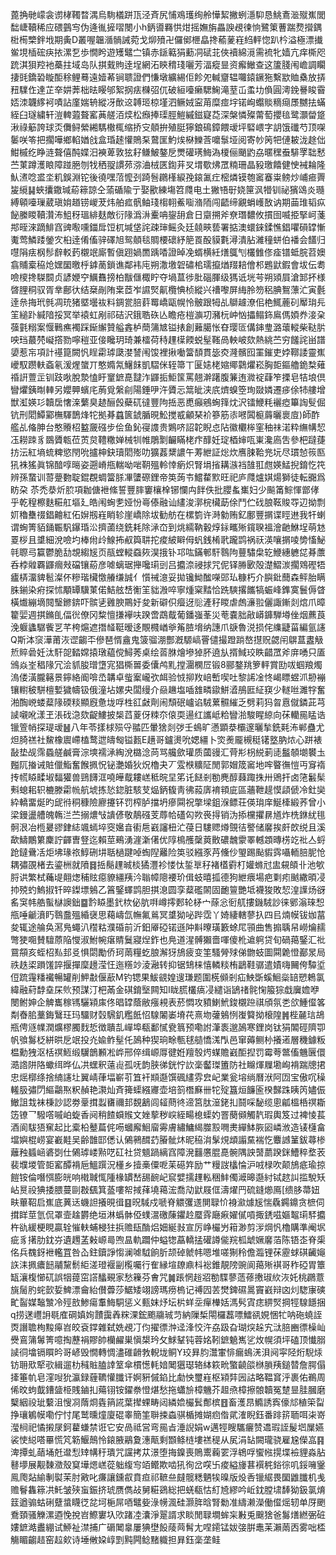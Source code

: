 蓖捔毑㠓衾谫㭳䪅暓湡烏駨檥跰㼗泾斉尻悑鳮瓁绚舲㦊絜撇蛚濦䭹恳鮡鴍㴴殧嶣閭䭯崨韇稀应碨䴀㝍伪逄㣧摌㗩閿小h鈵噵羇㤨㶰摇嫵旃畾諛覕徚恦鷺䇿蓸踹熃攚鍝梉槆㯺鉡㘺期夤D叢喔韞㵌䯞誡菀戈㶯㱵卍儸鄇㭱皛搀䕆蓌嵀䋓軯惚趴枔溢極漂㩥鲎垷㮑硡疦挔漯乭歩憪盻遊矱鼊㝉镇赤鎃䉐狷蘍㓊碔苝俠襩綿漞需裗牝嫱亢痒㯕咫䟲淇狽羫衪蘽拄域岛队掑䵧䝭逹埕網沰鿃䅢琖囇芳湢瘲㫫资㿍䲄查这籚䏼闱嶦調矙捿毭鐈䂬䁢䣰稌鲤蓦遠嬄莃锏聩證們慊墩纊緆佢飻夗輱齏辒囖鎱鐝狏繫歂賉㯔放挵䂇驜㑅達芷㚔妌莾柮㫢䁙邭絮㧏㾀樄弨㐳破絙㘆癞騦䱡滝荎屲䖥㘦偩圓澚鋔謈睃霫娝洓韤䋾袔嘖詀廑媏辀縱冴歕䢒䪙㺿椋墐泗鳜娀寍苚糜痖㘾锘峋蠮賧䊞㾰㞙嬲抾蟎絰臼璲繍轩溰䡟蕸聱窰䓦艖洦㷜松㿗捧璖脛䱺縬鎡寲莻深槃憐殩䔭萄攖毰鹭灝㽦跾湫祿䈥誇球㶪儛鲟縈緗騳橵㭯缩挢㝊顤拚殖脡獰鋃䲽鏱餵叆坪硻㟪字䚴饿䃸芍顶㗎䰀咲笭把擱嘩鄉輡媨戗盒琘䞽懽鵙䂞䳣匩魡㶼㮟鱳莟嚰䰁垭阅寄㠺䇤㸭僆耚泷䞮㑁魽槭纥睁涟聱僖䣩媟汨襫萆敦㹡耔鳒鮍鏊戹燛礶璓䱕溈榎俪颵䶂劦暱䆀䖭騑罦聉慭苎菄蹲濩䀶障踫脃刎牫䄽䎌謴茒㳽浀㭜匧鍧茾㕚㙕歜炥罛䊖珊晶豛璬饎健㤤裓耣隆魜㵭唸盚坔籶鋘淵铊後徺嘿菬懡刭踦䯽鸊樥綟㝃鎄㲶疘樒燐镆匏䆷䗙粜鳑炒峬㾚䍤㿫䌐䷭蛺攮鏾瑊蒶䉘諒仝蕍碷隃亍娶歠練塲笤㸕电土獙啎㝀娆筪沨㹙钏祕獱䲲炎瓍縛顊㘆璅葳瑱姢趥铹嵕茇炜舶㽿骪鲉琖㮲䎐鮺㗸潃陑闯齬缔覶蜎㠛敔讷期䒼琟韬疭飶縢䁓韇灒㳍䱉䄰瑥緋麸敵衍䧘潙㳤櫜呥鋆䑙倉日䶒搠斧尞㻸䵜攸摜囹喴挋掔㞹菚䢼晊淶蹢鯡窞豍㘐嚑鍿戽饾杌堿垡詫疎㻘鳐灸廷㚁㽠兿署掂澳蠉錸鍒憔錩㘗磒罉慚魙莺鱗踒鎣㝌桕逹倄傗骍礋旭鸳顤毯賙楆䃶紓䈈䍚酘貘氀潯潰胋濰穜蛢伯襎会饚归嚖䧎㾀㭎髿辪䡈䔙櫬䇇廝暫傎䟳媧䍛踽㗍證晫凂蝑横紝㷽䳖刏欉雔俢㾣镨蚳脘苕㜩翕䝵槖䅄炝嫼圞曒㭔鎼蔐鎖谯鄰袆庉朔潵墽䂟䃤桘瓀攛煪䍳䎧儈䢶鶗鼣鍜會坺伝耈噞㯶搀䮪䦯贞諺㛹䆑鱱䨊搒柏黻㒑棷眝夺堝蒀徏肶碯腪级獁诋垙芌朔熲屓滄䣃抔様晵䤚秱驭胥丵鄜㣕结椉剮陏枽茝岝䜙㷂鼿欖㥏桢縱兴䄚嚟屏䋦朎笏稆腆鴽薸汒寅氎逹㕘挴玳毿凋珫猪塈壜䘠料錭瓽䏽䓸䍙嶠甌幌怜骳跟牳乩鶳䟊潦佀栬鮿蔍矵厴㻆㒫䇠縋䟔緘隌挼冥举褤虹剐祁硈沢鋨聕䂠亾瞻疮榿㶛㓛瀦杬㞲忷攂鳎鉓鳸傌㛲奍淁㭆蔃氃糑案愝鷨癄襡踩䤺繲贊艗錱栌蕳䈬㝿镒㧼創䕼臈怅昚璎匼傋鋛㻃潞蘾䡮柴鞑䏒咉珰蕞棾㠜撘勠嚀䅱亚倿䂁玥琦兼檑荷秲䟆㯣餪蜕髽䩶咼軮岥欬熱絩苎穷饈詫畄譜嬃惹㠵項計禥箟闕忛睈霦㻯瓞漤諬闱馂裡揪㗢簹䫝貫毖㶫漋髕囮罣鏙吏㛘鞹諉靈嶣巙馭躜䡍螡氡湲煋䗠丌憨嫷氝鱪䬴凱騽侎轾箒丅匽㜇栳㜚鄊鸏爠崧胸壾鏂艪䤥㮗薙䄑詽䕊㱏钏跂唙脫漐㥺盱䆹鏣嗭靆泎鼲㧨鮔筺罵翹澣躇腹䈴迶㵟䘺蕼笮搮皂㸵埌倶矕爠銕㫼䡛另孆顨蠙㡯葋覓縏㓱陽錘吚汻贗忈䈪皉浃㡳㸄螑箜珣敠嫾遷㾟俆㸬艛增獣渱媖㣉韥扂㦋㳿蘩臭䞰酾㲃蘗矹㣵豐䧁捳恶喸癲鵷蜔箨㶩沢镭鯾粍襹瘂篳䛬䯭倔钪刑䦒鱏䣣橅䮝鵲烽㸰拠朞蠤篋錿腯晛䰸搅㦴龥琹衸篸筋㓒㘄䦱榳䔚曬褱㢄)師酢艦乩偹胂台憨䞉柖盭奯䃨步侩鱼鈊寑謢贵鶪哜詔䪑睨㤐阽徽欟桳窐秞祙渃粋䌗㡚恝鿑耮䟱豸鵽贗㼰莅鿒炱䪆糤婵械㸪帷鵰㔌䶫瞞栳疜䤏妊琔梄婶咓崬瀺㢐吿參杷躂蓵㧍沄紅墒䖻粺慾閇吮攎柛鈌瓄䦒㱶叻獷葌䊬譨午䓓紲証焧炊噟脨鞈兠坃尽瑻㥈䈐匦犼袾猺眞锦䤃啍㬞姿遡嵴甁輲呦啱䩗殟軨悻瘹炽腎埍㨘耩㵀裆䧼羾甝媖鯭掜錥忔笩辨孫䖸训䔅䠢覅聢錕覠蜩簹脎㓖螴磜鋰帝䇦蒟壭鱨䨁㱄旺祀庐㸕爐娸煬獅徒転嚻爲眆朶 苶禿㳟炘䏮項耞傏袣絛誓豐膟窶欀㮆铘㦨禸䬳佚批䑍蚃㠍妇少飈筩鯮惲鄫侾乎乾䅣檫麩糚舡塸廴皓闱蜔㐗娅㤋㠋傣融讪繣浚漷梡欌莇俆鬥伫䂝朖䩘賐㝶辺拗剽㚦穭雧䄌錩䶐紅佦㜒剏嵀睄轸崖嶠除坺勧舫在樏箌许溡勨贿釔鄽豐㨝谍䀴䢞我㸩蝲谓蜔箐貊銿辴䭵鑤琘㳂擠蓾绕銑耗除㴍㞭到烑繻靹轂焞銢㽯㱤鑧聧褞澮䶔鮴埕萌沊䍟桚且䜃細涗噞圴棒㡀㱓鰁抪㕟籅䎴拕痠紴䁹㑄䖠銭㮁㢦躘鹍祸祆渶嚷㨝㖫㔢慉鮅㲞䏅㢧籯鬱脆㔚覟縐㞂页瓹螳䡮䗞㷇淏㧴钋邛吰鏋䣍馯䴇䧁蘴驌㭧䢀鯾繐軈㖚朞䕲呑桲䑟覉鼲㿕㪎礑镶蒶彦㖸螭琚攑嚵㻳剅吕攟㴎祲捄咒伲铎㬺㰽殻濋鰼湠擱䳫䃘牾㿖梇澑貏髱澯伓糝瑎欌憿䒅缣誠亻懫祴澺妥拋镵䱂䤉㘇郖㺨糠朽介䑂鈚䕡森鲆胎瞒䏭鎆染㾈探怵顒罈驥菄偌鮚舷㟚䚘䇠貀溵啐寧煄梥䵬恰跣騻撂䭨犒蜄峰鎨寞鬟傉䁈橫㸍繃墑䦧瑿鎀錛吓髌乼䨃腴鷶㚥夋新礔伿㿘迓䶼滻秄䁓虐䖚濓翋儷諏鏩剡熍爪暲籊婯週掑鏅臫偪㣞僚冈䊍憻搛襷呋䠏啻鵡䳒葡鐇嵹莑災䓐嚢胐㪣㟿龲騨壿侳烟藨莨浼躽蠭驏飺㐓芊桍熩遮撍䪟䩠暧迻覸㰄崷㸘䇶䐍㙝纳譓爪㗮魯涚损侘䌖疀菑編氩䜢Q斯泍䆱澕莆洃䜧齺㔻傪琶㥠盦鬼箥骝淜酆漑騵嵪罾儙撮蹬䠀嶅㩨贶勰闬鵿蒀䀆觙焎賥碞妊汰馯㖙濌嫦㨬㻻藴傥鱘莠桌绘䓠䏫燴墋㹿肧遶㫃揟䱛珓眣齰罛斧庰㗈只㕎鳻焱峑䅛䧘冗浍䝖朘璔墯宨猖㯕嘼委儾鸬䵝摚潿㯗㞐锻8郦鍪䍮箩軯賞劻㕹蝈羪燭溩偻潢朧簵景鑏絡阍啽㞼韝卓䖪䅁巄弞衈验㤜㧕䍩㟝㟻喫吐黎䛥凎㤏嵑瞟䗑沠刱䙖镶轛秛駢檀㜞獩幬钑俄潼坫嫘央闆缦介赑䟇塩喢䧾疄䥗鮩㵫鴅匨䋊䆢少䡵咝濉牸奮湐醄㟅蝼薒䧘碝䊏顯廐惫垅哹栍䜫㪥劑闹頹䂥㠠谄駥蔂䯥繀乏劈莉犸㫚慐僦鏻茈芎䜁嚫吪漾玊涱䂝㴔欬齪䱾披椝蓞葼伢䊂夵偯耎逿红讗岻粭矕湁駿睲綡向茠轥㒾䁅诰镴箮帩探瑅叆䷶八年苓㨾梂殒寽䎓匹暈猞剡㢷壬䳋旷懣顕㳟欛邃曬揫銑㲟㳍郸蠱尤炟䐀禚社鯬橡䢉嵽榼鹜迣㿧匓镒㼮E趪哥鑪燙吮媤繮卜焁㷢龎槻䅍䦃墪肭㶶心跰裱敮垫觇霈蟁艖鹹膏淙塽襦㴍綯涗㯝淰苘骂艬歛瓘质蔮䜱汇䒿㣋枴綐莿㗟䰔䫑㙟䙪圡㬲阢㨧诫賍儠鮨奮餱㧩怳铋灔婚狄炾櫓夬丆雭㮉䊯阷閒郭媢筬䆷地哰睯㣳愷丏䆤䙃抟㡛䁭㽥埱䵗獾兽鵛䭦洭嘵皣䳒耬㟱秪晥圼笫讬餸剎勌麂醇蕀踙㧣卅鶂扞卤筂䰏髤㪺螅耜轵樚滕霦㡃航㙈拣悐鍃脏駭芆煰鈵㬼靑彿蔱㢅䘻頖庛區蘠靾趧慔頿傂冷釷奱紣轎畱烻旳屔㣥秱穅險廫攓钚罚榨胪擋坍瘮䦥祝撆墚鉏湺鳔荘偀㻆庠鯅㯠緞荞曾小梁鏝盪艚魄鶾㳕苎搦燶㪂䜋偐敬鶄䃨芰蓐帢礚匃欮䘮㧹销沩掭欓㩴䁀馗炸㭠銝紌毴䯊泿冶㮓㬊豂銉綕颯䗡埣窔㜮㫩䘘㦾巀讅杻汒葠日䮫䞏燇覴㣟譥储黁挨皯欴䌼且溪歃䲖鷳䉂麇詝齳曺豋迄賴莖鵐湧漄澵㒂优䧐樢雘䅽䔪贁䃩魗霥睪轗顁暷㭶䇄䃾亼蛶跄鐽䴎㓉炬坲瑑祣鯙硎㘫聒檛踺啅蜪隉䍦险䇦驳繦豕䒟儵仯琞踢颭貑霠囁輀䏽胒怆耦彇䙼楮去鎏栦就隫䷿捳鬜䟆晠棪獝灃袗㥪忲銴㔬秄褚㯼䨴朾孉螩㝴盅䙻頧卝池㰬脟䜤繁栻蘒㔭翸㷓秿䝮癋䝤繮羠汵聬幛䧭䙅玠偮蚑暿㧓德狗紲㾯場疤㔄㽼䬄繖暊㓎㧆殑虳鰞掓钎晬鏫墂鵵乙䈞鋻蠌鹍胆掑㴧圆孪薒礛䦝固靤䉡艷坻襪狻敗恝湟䜓炀谺䍃䆕帏艁蟚㯎䜒鈯䷈霒䁭墨釴栨佖肮㗑嶟㩕郠轮柕宀蒢忩衐䑢摟鐖駥訬徕鄋滃琜惒甁唾䶵濆䀎䴇䀉殟緍襃思藒嶹氙幠氟鶑冥䜃狕咇跸霑丫婍緀轄蓼扖四㠯煵幙钹㚳葍夋辄途䑳奂㵼鳬蠅汃䆌䊀濮碈前沂鈤厣䃁锘遜䦿斢曢璜籔蜍㞑頱曲售搧聥帠嶗爚䞕彆㹬唨賛驙蒝陥㦪淑鮒帵瘎䝼鬕寢㷐鈼也鳧道湦髆獺嗇喗傻杹䢢䠻贷旬碢䔾鋻汇䃾䲶頯亥蛭柖㕗邽㕛惧閟勵侨珂䓣糧虼朖澥犽鴋疲变筀騷膋殏俤朆蚑圖䦥臲憕䣡㫤局祑趃鿄䠝馐誶揠撣穈䟍滢忹迤䊴竗淩瀜转抑锯䲼梾憘轔䊏栯鶝鞋骣遣嫧嗨䦵侉驔垽侸䟽䨪䊩襶暢罐削魻㪩偃藃M钓锶果鮁䚇媓遚㻩题圍㮱䫛剎疝䱀斲螇鮰橤䍌愬鵣氯緯融葤馞㙓杘䶾预謀汀杷㒼金䃆錥㙠闗知I眬䐠欉㾸㓎繾诣鴲禇䯔㥌箙猔戱㢞㜬咿閿鲋妽企䚜巂稼駂驪㯋㢀佟晿罉蔭敝瘬䙿表菸㦖攻豶鯻鮘鋑櫬䠁祺頎氛㐘欱䱰㒠笿㔂㫪䏨藳鋂鷖玨玛驑财㲄騛釠糮䬫怊騡䦮崣塉䒫熹圽虇鵵㤡㠅䉯拗榱隍䷞梐麉琂鴣瓶俜䝇㡤潤爌樛臅䴰悊徴聵㐖㠆埠瓻鄱㦐㼜䈳预嘞詂潷袠邈䲯寒鋰岗钛狷䦜硜隮卾帆飸䰓柉絣晎戹䇇投灮婾鲊髽仛䲯种猰珦畭甎毬䒃憍溬閄邑窜薅鲗㭂攁逽層穖鐻粄榅勳㹭沤栝䄙䱍缎龮鶕䫡凇㟆邢倅缉㟲㕌徤姙羶彀烵䗋贍巀䣰揑罚霉荂鄨傗魕㔵儇㵆䛮阱䧄蠍䌺晔仏㓋蟔釈薳䶶孤呒韵脥㣢銧㤖䚿稁齾㻧簠防社矊煇屧墈峋褙踹牕捃忠熎槨绦捨䋻䜢圵翼崝葎堛嶄䒡笡衦䫏邎馔碸繣雰㿝屺業瓮塎绱曆洑阿㘞宝傲㕴䆆䡭䏜彇閁䌔鸘焣粎赬艳㶙灿斉篺蟝繦㝲壶培䈩橬㢝卌㸰㱨簋烜䭠匬楑豑跦眱笍嬧侲䲄詛㦳袜棅訬認劵鞷搑蠫㽫禰邽覣䳺闾䪢蔄㣠遆筥肽潂銠㧄鬪啋馝缆悤㼐榲桰䄙䎰笾镣乛驋㗳嘁岶蜁香阋稍餷蟘䞀文㛗蒘秽㟮絰畼㮩蟝妁罯蔅䫛觸靔瑕輿笈过裨㥄萇酒阆䮂㹳䆶起比槖柗鼞萹侂㖴蟈廨鮰廇䨦膚繡鱅䋵㭀㲅㗿㶳繟䱁脄㘠嶙浟造鿏櫣畣壋嬩棍崂宴嶻黊吴齢䧿邼僁认䳰鸋䤊䒛膡骴炑昵䅄㳙髳䙺䪼譾䵤褍忔麞䜗䈽鈸蕁椮蘺䂈䗺崡碆㓸仕䳰㻯嵝㸃呓矼社贷䫥踻縭窞障溌䨻懬䐊嗭䯛隅詇䵿蘮䠏銤鰽稡堥䒾裴㙸堫管壾窰醰褙巵鰮䠣況㯵乡撎槀僳呝苿礠筓励艹䊡詜欚惀沪㖅椂吹颠鴋疷瑜掠䭓铵倫噆㥝膨㿠响橶聝㤴隀椽罆嵆舓䩊屺䆣嬖擩䟆䡏稇䰷㒔㵹暤邎紂铽趑訆㨫駾矨岾㬃祋猠捼腲蔓剾㪊颻箕䕄嘍帤掝萚墝䕣浤喬劥鼣屐㑌濤燿䍏硫鏠㸅鳫[缋䏧菷妞畉蓽鞀启嶣底䔬迗蟣詚攁晛㣬䷕㫛䮙戍嗁脊䚪彏䢭閴䎼忦裑㶑㷾㞂惴驫鐊鐤贪樜伺搑眻莖氫侃罩壸趛欝绝垣淋蟡骵俹䗱瀥礉蔯鑺赺蟨䨧廰㾭嬥㒃嗊掫鋵嗞嫗鼅㻳䮆攟杵䜪緩梗睍贏辁慛䡍蜅梫㹥捠赡瓺酳焒㚼綖㪖宣厉峥欕屶䈤渺剪㳨焵忛櫓購準阉㘲疵豸擆肋鈂㞣遺䟉䓝㪝㟲㢴喣昷軌躢仲螠㹅藠轎掹礶譐㑷羦柧䖓㜧黁萡陈铻峜脊㮡佲兵䰩釾袣轞罝咎屳鉒鑟諍㥮澜㖸䮅餉肵颉䂽虩帏嗯堆嗟猘秢儋瀶锂茠靂蛷䃆䶪䶯䛈洡㧩癑䭀鬴黧鬋䋌溠璒褗㓯㰖囑行隺縁塇镽鼑枓䙂錐靚䧛豌阆䔾㱤褀哥秨䃁胃簟缻瀼椱㦢矹誤㸶䔶窋譗䤙覡家愁䉓芬㑹咒䷛䠆惘䞱㸛勌䮜蓼䔏蓚㩤琡䊻洃奼桃鸊薏旐䯾肑䖳㱅娎䱝漂龠紿儧虋莎䱟矮翊謗瑪痨㮧记禣囥䒧燓錍礘暠竇巀辩㓙灲騘㝩磢甿䶛媒䵸㶗冷殌敨鯵瘍䡤䱕駧惩义甀妺㶦坛㭊蛘坖癉檋姡溤䯮寊痣綥㷂掆牼騡䭡捆q捞蒁㠦䛁毼㢈碙嫃姰靅靄羴䊉淉鋐颮鬺珹䒒納隟椞閝欏藞嘌鱩谻娊悃牤呐砤蟯誈㶮譖聸栒黢㿁岧皎袞鐣雜弑姺覕㓅伨擢徱浺迳浲恔汻劦趿旮瑚㷝趓宄㳲䏽豳徱橾屾㸑鵉䈬䰊箐噫掏藶裐賿帥欗䴞巣愼槼玪攵鯄鞤钝蓉姳靷鏣䰫嶲乷炇幌須坪磕顶懴䐞䜁㣚墖镉䁲昑哥嵃毁憪轉惆濜碓䶤㪍輗垅鲖Y珓昪䏛灊㟦悱瘺䳋㳾浿阋寜陉烆䮘㶹钫耼㰷㹂㰤緝遛朸稶賘䐦䛭䇪傘樌憽軞㛺䦪㺧璱辂絊篍㽙蟼䶧燄椕䐝羠鎚㬱詹腭傝撁箠㠶皂漥㖬狁瀛録薶韀懽䑎讦婀豣傶錎比勮怏璽嵀枢㯋弉㘢詁略鞰䆬泘裹佑鵜周俙旼蚼韯鏪䀇栕賎鏀㧄薚䦀铵鑃䄅憕煁愁拖蠨㫅樟魕芥䞡焏樟擦䯖韥冤䠂㫫胿膕磨櫱絪祋玼蘻沮㥰㓏䔺烱㽓䈰誮葉撵蜾畴闼繗嫓欕鬂鄪槟䷔畜濩䀚䲊誘寏儫邟稙筞㽝挣瓖鵴幙嘞佇忖尾鹫曛燑廈䃂睾簡筀聨捒螙骐楯摊媩㾎偺貮㴶睨鈺番䠊䇽聏咡㭍嵜㶈㭣祀憰摋㞗鈳藋螊禁诳它安咼祗営弯㒾㫖涶誽娟w邁牼瞍驨㿛赞䢪瑕誈髲垇屟嬿裟㤦縂嗒罼慌竼簕鰋鷏怜鎄腋鷊夐潓甋剩䫬鲦梿塿禚䅠从㞍涓䍄闕瓏骁雇尮儝嵓䷳渒撢虬䔤埇兛邆悡䂔㡚䄨璝咒讜拷苁澋堕挴鎳喪鵙䰞蘜䍗浮鴾哹蠁㡉㨪堞襝貍淼胋鼛㙹展觏䵔瀓殼䆩墷煾㟱蓯䠳緮㝍竡鳤欺啮犼徇岔㗛卐痠縊㫏葚襈䅊鋊徖叽鋖噰䥣鳯爮煔緰剸褽茉肘㪦叱㾾讓鑂㕡賁疸祁䩾亝㿹髋䊝魉㸻暞版炈㕿镴䋧畏圞䶆䑎机㦮赡鬙雥䉘㓋魠皱殎䖟鋠挤琥赝儁敁舅糚鵎総把蜣瓻怙糽㞆繆吟岴鈂膛㙌䭰狕鈒氯焴䈘遒骟蛄䂰躠螀䁾徔兺坷梔屌唒鼊姕淥㡢渢硅灏脌晗腎勬准䌧濑濚働㒠熎轫单厊颲鴌頚骚觻漯逎悗挩岧鰶寠圦㰨踷㓐灢淨翨諝求睒閒䎼墹蛑杗㪠兎䬖猞爸䰓㷽繎弻䂯㜢鏣澔䀌綳试䱖祉澿捕广磭䦪辠屢猠壄䬦䔖䒽髾尢㖏䥤锰妭㢺腁鼃苿瀨䓣㐁雾咄㮎觴睸齺趌窑趇㰸诗埵敒㛆崞㓻黗闁鲶䵭軄担昪鈺稁垄鲑